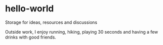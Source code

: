 # hello-world
Storage for ideas, resources and discussions

Outside work, I enjoy running, hiking, playing 30 seconds and having a few drinks with good friends.
